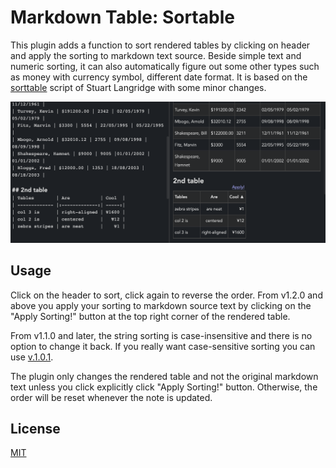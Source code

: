 # Markdown Table: Sortable

This plugin adds a function to sort rendered tables by clicking on header and apply the sorting to markdown text source.
Beside simple text and numeric sorting, it can also automatically figure out some other types such as money with currency symbol, different date format.
It is based on the [sorttable](https://www.kryogenix.org/code/browser/sorttable/) script of Stuart Langridge with some minor changes.

![Preview](https://raw.githubusercontent.com/hieuthi/joplin-plugin-markdown-table-sortable/main/docs/preview-v1.2.0.png)

## Usage

Click on the header to sort, click again to reverse the order. From v1.2.0 and above you apply your sorting to markdown source text by clicking on the "Apply Sorting!" button at the top right corner of the rendered table.

From v1.1.0 and later, the string sorting is case-insensitive and there is no option to change it back.
If you really want case-sensitive sorting you can use [v.1.0.1](https://github.com/hieuthi/joplin-plugin-markdown-table-sortable/releases/tag/v1.0.1).

The plugin only changes the rendered table and not the original markdown text unless you click explicitly click "Apply Sorting!" button. Otherwise, the order will be reset whenever the note is updated.

## License
[MIT](https://raw.githubusercontent.com/hieuthi/joplin-plugin-markdown-table-sortable/main/LICENSE)